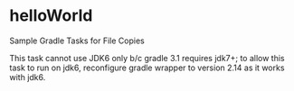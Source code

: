 # helloWorld
Sample Gradle Tasks for File Copies

This task cannot use JDK6 only b/c gradle 3.1 requires jdk7+; to allow this task to run
on jdk6, reconfigure gradle wrapper to version 2.14 as it works with jdk6.